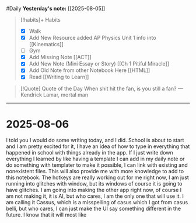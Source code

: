 #Daily
**Yesterday's note:** [[2025-08-05]]

> [!habits]+ Habits 
>- [x] Walk 
>- [x] Add New Resource added AP Physics Unit 1 info into [[Kinematics]]
> - [ ] Gym 
> - [x] Add Missing Note [[ACT]]
> - [x] Add New Note (Mini Essay or Story) [[Ch 1 Pitiful Miracle]]
> - [x] Add Old Note from other Notebook Here [[HTML]]
> - [x] Read [[Writing to Learn]]
 

> [!Quote]  Quote of the Day
> When shit hit the fan, is you still a fan?
> — Kendrick Lamar, mortal man


<hr>

# 2025-08-06   

I told you I would do some writing today, and I did. School is about to start and I am pretty excited for it, I have an idea of how to type in everything that happened in school with things already in the app. If I just write down everything I learned by like having a template I can add in my daily note or do something with templater to make it possible, I can link with existing and nonexistent files. This will also provide me with more knowledge to add to this notebook. The hotkeys are really working out for me right now, I am just running into glitches with window, but its windows of course it is going to have glitches. I am going into making the other app right now, of course I am not making it, it is AI, but who cares, I am the only one that will use it. I am calling it Cassus, which is a misspelling of casus which I got from casus belli, but who cares, I can just make the UI say something different in the future. I know that it will most like